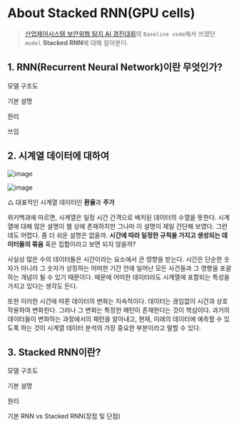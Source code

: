 # About Stacked RNN(GPU cells)

> [산업제어시스템 보안위협 탐지 AI 경진대회](https://dacon.io/competitions/official/235624/codeshare/1458?page=1&dtype=recent&ptype=pub)의 `Baseline code`에서 쓰였던 `model` **Stacked RNN**에 대해 알아본다. 



## 1. RNN(Recurrent Neural Network)이란 무엇인가?

모델 구조도

기본 설명

원리

쓰임 



## 2. 시계열 데이터에 대하여

![image](https://user-images.githubusercontent.com/58945760/91179349-5721ee80-e721-11ea-94ba-a91ef5cfcbe5.png)

![image](https://user-images.githubusercontent.com/58945760/91179321-50937700-e721-11ea-941b-d530c2653266.png)

△ 대표적인 시계열 데이터인 **환율**과 **주가**

 위키백과에 따르면, 시계열은 일정 시간 간격으로 배치된 데이터의 수열을 뜻한다. 시계열에 대해 많은 설명이 웹 상에 존재하지만 그나마 이 설명이 제일 간단해 보였다. 그런데도 어렵다.  좀 더 쉬운 설명은 없을까. **시간에 따라 일정한 규칙을 가지고 생성되는 데이터들의 묶음** 혹은 집합이라고 보면 되지 않을까? 

사실상 많은 수의 데이터들은 시간이라는 요소에서 큰 영향을 받는다. 시간은 단순한 숫자가 아니라 그 숫자가 상징하는 어떠한 기간 안에 일어난 모든 사건들과 그 영향을 포괄하는 개념이 될 수 있기 때문이다. 때문에 어떠한 데이터라도 시계열에 포함되는 특성을 가지고 있다는 생각도 든다. 

또한 이러한 시간에 따른 데이터의 변화는 지속적이다. 데이터는 끊임없이 시간과 상호작용하여 변화한다. 그러나 그 변화는 특정한 패턴이 존재한다는 것이 핵심이다. 과거의 데이터들이 변화하는 과정에서의 패턴을 알아내고,  현재, 미래의 데이터에 예측할 수 있도록 하는 것이 시계열 데이터 분석의 가장 중요한 부분이라고 말할 수 있다.



## 3. Stacked RNN이란?

모델 구조도

기본 설명

원리 

기본 RNN vs Stacked RNN(장점 및 단점)

